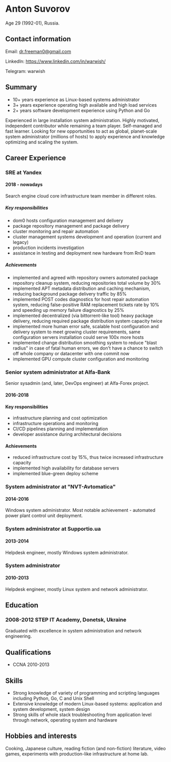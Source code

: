 # Anton Suvorov
Age 29 (1992-01), Russia.

## Contact information

Email: dr.freeman0@gmail.com

LinkedIn: https://www.linkedin.com/in/warwish/

Telegram: warwish

## Summary
* 10+ years experience as Linux-based systems administrator
* 3+ years experience operating high available and high load services
* 2+ years software development experience using Python and Go

Experienced in large installation system administration. Highly motivated, independent contributor while remaining
a team player. Self-managed and fast learner. Looking for new opportunities to act as global, planet-scale
system administrator (millions of hosts) to apply experience and knowledge optimizing and scaling the system.

## Career Experience
### SRE at Yandex
#### 2018 - nowadays
Search engine cloud core infrastructure team member in different roles.
##### Key responsibilities
* dom0 hosts configuration management and delivery
* package repository management and package delivery
* cluster monitoring and repair automation
* cluster management systems development and operation (current and legacy)
* production incidents investigation
* assistance in testing and deployment new hardware from RnD team

##### Achievements
* implemented and agreed with repository owners automated package repository cleanup system, reducing repositories
  total volume by 30%
* implemented APT metadata distribution and caching mechanism, reducing background package delivery traffic by 85%
* implemented POST codes diagnostics for host repair automation system, reducing false-positive RAM replacement tickets
  rate by 10% and speeding up memory failure diagnostics by 25%
* implemented decentralized (via bittorrent-like tool) heavy package delivery, reducing required package distribution
  system capacity twice
* implemented more human error safe, scalable host configuration and delivery system to meet growing cluster requirements,
  same configuration servers installation could serve 100x more hosts
* implemented change distribution smoothing system to reduce "blast radius" in case of fatal human errors, 
  we don't have a chance to switch off whole company or datacenter with one commit now
* implemented GPU compute cluster configuration and monitoring

### Senior system administrator at Alfa-Bank
Senior sysadmin (and, later, DevOps engineer) at Alfa-Forex project.
#### 2016-2018
#### Key responsibilities
* infrastructure planning and cost optimization
* infrastructure operations and monitoring
* CI/CD pipelines planning and implementation
* developer assistance during architectural decisions

#### Achievements
* reduced infrastructure cost by 15%, thus twice increased infrastructure capacity
* implemented high availability for database servers
* implemented blue-green deploy scheme

### System administrator at "NVT-Avtomatica"
#### 2014-2016
Windows system administrator. Most notable achievement - automated power plant control unit deployment.

### System administrator at Supportio.ua
#### 2013-2014
Helpdesk engineer, mostly Windows system administrator.

### System administrator
#### 2010-2013
Helpdesk engineer, mostly Linux system and network administrator.

## Education
### 2008-2012 STEP IT Academy, Donetsk, Ukraine
Graduated with excellence in system administration and network engineering.

## Qualifications
* CCNA 2010-2013

## Skills
* Strong knowledge of variety of programming and scripting languages including Python, Go, C and Unix Shell
* Extensive knowledge of modern Linux-based systems: application and system development, system design
* Strong skills of whole stack troubleshooting from application level through network, operating system and hardware

## Hobbies and interests
Cooking, Japanese culture, reading fiction (and non-fiction) literature, video games, experiments with production-like infrastructure at home lab.
